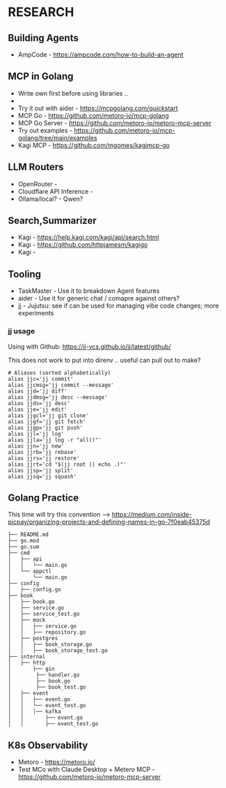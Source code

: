 # RESEARCH

## Building Agents

- AmpCode - https://ampcode.com/how-to-build-an-agent

## MCP in Golang

- Write own first before using libraries ..
- 
- Try it out with aider - https://mcpgolang.com/quickstart
- MCP Go - https://github.com/metoro-io/mcp-golang
- MCP Go Server - https://github.com/metoro-io/metoro-mcp-server
- Try out examples - https://github.com/metoro-io/mcp-golang/tree/main/examples
- Kagi MCP - https://github.com/mgomes/kagimcp-go

## LLM Routers

- OpenRouter - 
- Cloudflare API Inference - 
- Ollama/local? - Qwen?

## Search,Summarizer

- Kagi - https://help.kagi.com/kagi/api/search.html
- Kagi - https://github.com/httpjamesm/kagigo
- Kagi - 

## Tooling

- TaskMaster - Use it to breakdown Agent features
- aider - Use it for generic chat / comapre against others?
- jj - Jujutsu: see if can be used for managing vibe code changes; more experiments

### jj usage

Using with Github: https://jj-vcs.github.io/jj/latest/github/

This does not work to put into direnv .. useful can pull out to make?
```
# Aliases (sorted alphabetically)
alias jjc='jj commit'
alias jjcmsg='jj commit --message'
alias jjd='jj diff'
alias jjdmsg='jj desc --message'
alias jjds='jj desc'
alias jje='jj edit'
alias jjgcl='jj git clone'
alias jjgf='jj git fetch'
alias jjgp='jj git push'
alias jjl='jj log'
alias jjla='jj log -r "all()"'
alias jjn='jj new'
alias jjrb='jj rebase'
alias jjrs='jj restore'
alias jjrt='cd "$(jj root || echo .)"'
alias jjsp='jj split'
alias jjsq='jj squash'
```

## Golang Practice

This time will try this convention --> https://medium.com/inside-picpay/organizing-projects-and-defining-names-in-go-7f0eab45375d

```
├── README.md
├── go.mod
├── go.sum
├── cmd
│   ├── api
│   │   └── main.go
│   └── appctl
│       └── main.go
├── config
│   ├── config.go
├── book
│   ├── book.go
│   ├── service.go
│   ├── service_test.go
│   ├── mock
│   │   ├── service.go
│   │   ├── repository.go
│   ├── postgres
│   │   ├── book_storage.go
│   │   ├── book_storage_test.go
├── internal
│   ├── http
│       ├── gin
│        ├── handler.go
|        ├── book.go
│        ├── book_test.go
│   ├── event
│   │   ├── event.go
│   │   └── event_test.go
│   │   │── kafka
│   │       ├── event.go
│   │       ├── event_test.go
```

## K8s Observability

- Metoro - https://metoro.io/
- Test MCo with Claude Desktop + Metero MCP - https://github.com/metoro-io/metoro-mcp-server

